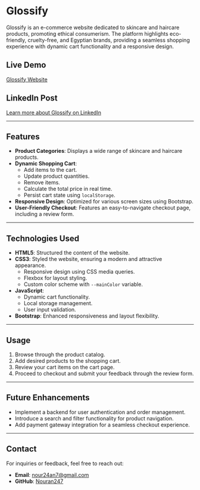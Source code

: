 # Glossify

Glossify is an e-commerce website dedicated to skincare and haircare products, promoting ethical consumerism. The platform highlights eco-friendly, cruelty-free, and Egyptian brands, providing a seamless shopping experience with dynamic cart functionality and a responsive design.

## Live Demo
[Glossify Website](https://nouran247.github.io/Glossify/index.html)

## LinkedIn Post
[Learn more about Glossify on LinkedIn]([https://www.linkedin.com/posts/nouran-glossify](https://www.linkedin.com/posts/nouran-emad-4a6519299_digitalegyptpioneers-depi-graduationabrproject-activity-7259308326876827651-2fAE?utm_source=share&utm_medium=member_android))

---

## Features

- **Product Categories**: Displays a wide range of skincare and haircare products.
- **Dynamic Shopping Cart**:
  - Add items to the cart.
  - Update product quantities.
  - Remove items.
  - Calculate the total price in real time.
  - Persist cart state using `localStorage`.
- **Responsive Design**: Optimized for various screen sizes using Bootstrap.
- **User-Friendly Checkout**: Features an easy-to-navigate checkout page, including a review form.

---

## Technologies Used

- **HTML5**: Structured the content of the website.
- **CSS3**: Styled the website, ensuring a modern and attractive appearance.
  - Responsive design using CSS media queries.
  - Flexbox for layout styling.
  - Custom color scheme with `--mainColor` variable.
- **JavaScript**:
  - Dynamic cart functionality.
  - Local storage management.
  - User input validation.
- **Bootstrap**: Enhanced responsiveness and layout flexibility.

---

## Usage

1. Browse through the product catalog.
2. Add desired products to the shopping cart.
3. Review your cart items on the cart page.
4. Proceed to checkout and submit your feedback through the review form.

---

## Future Enhancements

- Implement a backend for user authentication and order management.
- Introduce a search and filter functionality for product navigation.
- Add payment gateway integration for a seamless checkout experience.

---

## Contact

For inquiries or feedback, feel free to reach out:

- **Email**: nour24an7@gmail.com
- **GitHub**: [Nouran247](https://github.com/Nouran247)
